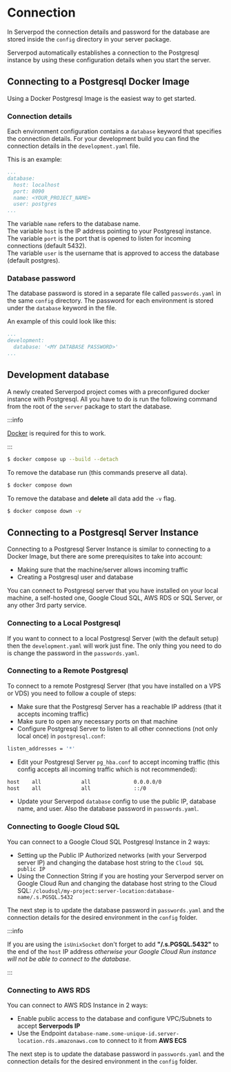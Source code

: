 # Connection

In Serverpod the connection details and password for the database are stored inside the `config` directory in your server package.

Serverpod automatically establishes a connection to the Postgresql instance by using these configuration details when you start the server.


## Connecting to a Postgresql Docker Image

Using a Docker Postgresql Image is the easiest way to get started.


### Connection details
Each environment configuration contains a `database` keyword that specifies the connection details.
For your development build you can find the connection details in the `development.yaml` file.

This is an example:

```yaml
...
database:
  host: localhost
  port: 8090
  name: <YOUR_PROJECT_NAME>
  user: postgres
...
```

The variable `name` refers to the database name. \
The variable `host` is the IP address pointing to your Postgresql instance. \
The variable `port` is the port that is opened to listen for incoming connections (default 5432). \
The variable `user` is the username that is approved to access the database (default postgres).

### Database password

The database password is stored in a separate file called `passwords.yaml` in the same `config` directory. The password for each environment is stored under the `database` keyword in the file.

An example of this could look like this:

```yaml
...
development:
  database: '<MY DATABASE PASSWORD>'
...
```

## Development database

A newly created Serverpod project comes with a preconfigured docker instance with Postgresql. All you have to do is run the following command from the root of the `server` package to start the database.

:::info

[Docker](https://www.docker.com/) is required for this to work.

:::

```bash
$ docker compose up --build --detach
```

To remove the database run (this commands preserve all data).

```bash
$ docker compose down
```

To remove the database and __delete__ all data add the `-v` flag.

```bash
$ docker compose down -v
```


## Connecting to a Postgresql Server Instance

Connecting to a Postgresql Server Instance is similar to connecting to a Docker Image, but there are some prerequisites to take into account:

- Making sure that the machine/server allows incoming traffic
- Creating a Postgresql user and database

You can connect to Postgresql server that you have installed on your local machine, a self-hosted one, Google Cloud SQL, AWS RDS or SQL Server, or any other 3rd party service.

### Connecting to a Local Postgresql

If you want to connect to a local Postgresql Server (with the default setup) then the `development.yaml` will work just fine. The only thing you need to do is change the password in the `passwords.yaml`.

### Connecting to a Remote Postgresql

To connect to a remote Postgresql Server (that you have installed on a VPS or VDS) you need to follow a couple of steps:
- Make sure that the Postgresql Server has a reachable IP address (that it accepts incoming traffic)
- Make sure to open any necessary ports on that machine
- Configure Postgresql Server to listen to all other connections (not only local once) in `postgresql.conf`:
```bash
listen_addresses = '*'
```

- Edit your Postgresql Server `pg_hba.conf` to accept incoming traffic (this config accepts all incoming traffic which is not recommended):

```bash
host    all             all              0.0.0.0/0                       md5
host    all             all              ::/0                            md5
```

- Update your Serverpod `database` config to use the public IP, database name, and user. Also the database password in `passwords.yaml`.


### Connecting to Google Cloud SQL

You can connect to a Google Cloud SQL Postgresql Instance in 2 ways:

- Setting up the Public IP Authorized networks (with your Serverpod server IP) and changing the database host string to the `Cloud SQL public IP`
- Using the Connection String if you are hosting your Serverpod server on Google Cloud Run and changing the database host string to the Cloud SQL: `/cloudsql/my-project:server-location:database-name/.s.PGSQL.5432`

The next step is to update the database password in `passwords.yaml` and the connection details for the desired environment in the `config` folder.

:::info

If you are using the `isUnixSocket` don't forget to add **"/.s.PGSQL.5432"** to the end of the `host` IP address *otherwise your Google Cloud Run instance will not be able to connect to the database*.

:::

### Connecting to AWS RDS

You can connect to AWS RDS Instance in 2 ways:
- Enable public access to the database and configure VPC/Subnets to accept **Serverpods IP**
- Use the Endpoint `database-name.some-unique-id.server-location.rds.amazonaws.com` to connect to it from **AWS ECS**

The next step is to update the database password in `passwords.yaml` and the connection details for the desired environment in the `config` folder.